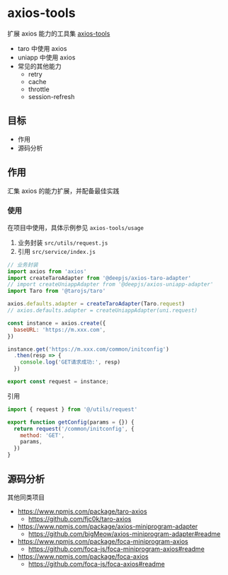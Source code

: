 # axios-tools

扩展 axios 能力的工具集 [axios-tools](https://github.com/cloudyan/axios-tools)

- taro 中使用 axios
- uniapp 中使用 axios
- 常见的其他能力
  - retry
  - cache
  - throttle
  - session-refresh

## 目标

- 作用
- 源码分析

## 作用

汇集 axios 的能力扩展，并配备最佳实践

### 使用

在项目中使用，具体示例参见 `axios-tools/usage`

1. 业务封装 `src/utils/request.js`
2. 引用 `src/service/index.js`

```js
// 业务封装
import axios from 'axios'
import createTaroAdapter from '@deepjs/axios-taro-adapter'
// import createUniappAdapter from '@deepjs/axios-uniapp-adapter'
import Taro from '@tarojs/taro'

axios.defaults.adapter = createTaroAdapter(Taro.request)
// axios.defaults.adapter = createUniappAdapter(uni.request)

const instance = axios.create({
  baseURL: 'https://m.xxx.com',
})

instance.get('https://m.xxx.com/common/initconfig')
  .then(resp => {
    console.log('GET请求成功:', resp)
  })

export const request = instance;
```

引用

```js
import { request } from '@/utils/request'

export function getConfig(params = {}) {
  return request('/common/initconfig', {
    method: 'GET',
    params,
  })
}
```

## 源码分析




其他同类项目

- https://www.npmjs.com/package/taro-axios
  - https://github.com/fjc0k/taro-axios
- https://www.npmjs.com/package/axios-miniprogram-adapter
  - https://github.com/bigMeow/axios-miniprogram-adapter#readme
- https://www.npmjs.com/package/foca-miniprogram-axios
  - https://github.com/foca-js/foca-miniprogram-axios#readme
- https://www.npmjs.com/package/foca-axios
  - https://github.com/foca-js/foca-axios#readme
